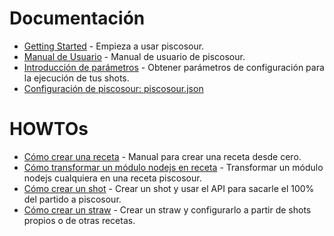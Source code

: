 # Documentación

* [Getting Started](getting_started.md) - Empieza a usar piscosour.
* [Manual de Usuario](CLI.md) - Manual de usuario de piscosour.
* [Introducción de parámetros](Load_Parameters.md) - Obtener parámetros de configuración para la ejecución de tus shots.
* [Configuración de piscosour: piscosour.json](API.md)

# HOWTOs

* [Cómo crear una receta](API.md) - Manual para crear una receta desde cero.
* [Cómo transformar un módulo nodejs en receta](API.md) - Transformar un módulo nodejs cualquiera en una receta piscosour.
* [Cómo crear un shot](API.md) - Crear un shot y usar el API para sacarle el 100% del partido a piscosour.
* [Cómo crear un straw](API.md) - Crear un straw y configurarlo a partir de shots propios o de otras recetas.


